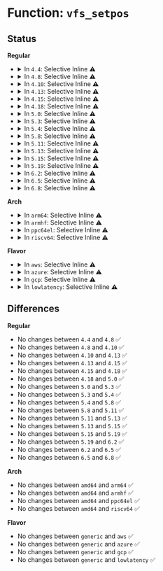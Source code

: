 # Function: <code>vfs_setpos</code>

## Status
<b>Regular</b>
<ul>
<li>
<details>
<summary>In <code>4.4</code>: Selective Inline ⚠️</summary>

```c
loff_t vfs_setpos(struct file *file, loff_t offset, loff_t maxsize);
```

**Collision:** Unique Global

**Inline:** Selective

**Transformation:** False

**Instances:**

```
In fs/read_write.c (ffffffff8120b9d0)
Location: fs/read_write.c:53
Inline: True
Direct callers:
  - mm/shmem.c:shmem_file_llseek
  - fs/ext4/file.c:ext4_llseek
```
**Symbols:**

```
ffffffff8120b9d0-ffffffff8120ba11: vfs_setpos (STB_GLOBAL)
```
</details>
</li>
<li>
<details>
<summary>In <code>4.8</code>: Selective Inline ⚠️</summary>

```c
loff_t vfs_setpos(struct file *file, loff_t offset, loff_t maxsize);
```

**Collision:** Unique Global

**Inline:** Selective

**Transformation:** False

**Instances:**

```
In fs/read_write.c (ffffffff812316e0)
Location: fs/read_write.c:55
Inline: True
Direct callers:
  - mm/shmem.c:shmem_file_llseek
  - fs/ext4/file.c:ext4_llseek
  - fs/fuse/file.c:fuse_lseek
```
**Symbols:**

```
ffffffff812316e0-ffffffff8123171c: vfs_setpos (STB_GLOBAL)
```
</details>
</li>
<li>
<details>
<summary>In <code>4.10</code>: Selective Inline ⚠️</summary>

```c
loff_t vfs_setpos(struct file *file, loff_t offset, loff_t maxsize);
```

**Collision:** Unique Global

**Inline:** Selective

**Transformation:** False

**Instances:**

```
In fs/read_write.c (ffffffff81243c90)
Location: fs/read_write.c:55
Inline: True
Direct callers:
  - mm/shmem.c:shmem_file_llseek
  - fs/ext4/file.c:ext4_llseek
  - fs/fuse/file.c:fuse_lseek
```
**Symbols:**

```
ffffffff81243c90-ffffffff81243ccc: vfs_setpos (STB_GLOBAL)
```
</details>
</li>
<li>
<details>
<summary>In <code>4.13</code>: Selective Inline ⚠️</summary>

```c
loff_t vfs_setpos(struct file *file, loff_t offset, loff_t maxsize);
```

**Collision:** Unique Global

**Inline:** Selective

**Transformation:** False

**Instances:**

```
In fs/read_write.c (ffffffff8124f4a0)
Location: fs/read_write.c:53
Inline: True
Direct callers:
  - mm/shmem.c:shmem_file_llseek
  - fs/ext4/file.c:ext4_llseek
  - fs/fuse/file.c:fuse_lseek
```
**Symbols:**

```
ffffffff8124f4a0-ffffffff8124f4dc: vfs_setpos (STB_GLOBAL)
```
</details>
</li>
<li>
<details>
<summary>In <code>4.15</code>: Selective Inline ⚠️</summary>

```c
loff_t vfs_setpos(struct file *file, loff_t offset, loff_t maxsize);
```

**Collision:** Unique Global

**Inline:** Selective

**Transformation:** False

**Instances:**

```
In fs/read_write.c (ffffffff81271430)
Location: fs/read_write.c:54
Inline: True
Direct callers:
  - mm/shmem.c:shmem_file_llseek
  - fs/ext4/file.c:ext4_llseek
  - fs/fuse/file.c:fuse_lseek
```
**Symbols:**

```
ffffffff81271430-ffffffff8127146c: vfs_setpos (STB_GLOBAL)
```
</details>
</li>
<li>
<details>
<summary>In <code>4.18</code>: Selective Inline ⚠️</summary>

```c
loff_t vfs_setpos(struct file *file, loff_t offset, loff_t maxsize);
```

**Collision:** Unique Global

**Inline:** Selective

**Transformation:** False

**Instances:**

```
In fs/read_write.c (ffffffff81297130)
Location: fs/read_write.c:54
Inline: True
Direct callers:
  - mm/shmem.c:shmem_file_llseek
  - fs/ext4/file.c:ext4_llseek
  - fs/fuse/file.c:fuse_lseek
```
**Symbols:**

```
ffffffff81297130-ffffffff8129716c: vfs_setpos (STB_GLOBAL)
```
</details>
</li>
<li>
<details>
<summary>In <code>5.0</code>: Selective Inline ⚠️</summary>

```c
loff_t vfs_setpos(struct file *file, loff_t offset, loff_t maxsize);
```

**Collision:** Unique Global

**Inline:** Selective

**Transformation:** False

**Instances:**

```
In fs/read_write.c (ffffffff812abde0)
Location: fs/read_write.c:54
Inline: True
Direct callers:
  - mm/shmem.c:shmem_file_llseek
  - fs/ext4/file.c:ext4_llseek
  - fs/fuse/file.c:fuse_lseek
```
**Symbols:**

```
ffffffff812abde0-ffffffff812abe1c: vfs_setpos (STB_GLOBAL)
```
</details>
</li>
<li>
<details>
<summary>In <code>5.3</code>: Selective Inline ⚠️</summary>

```c
loff_t vfs_setpos(struct file *file, loff_t offset, loff_t maxsize);
```

**Collision:** Unique Global

**Inline:** Selective

**Transformation:** False

**Instances:**

```
In fs/read_write.c (ffffffff812c85f0)
Location: fs/read_write.c:54
Inline: True
Direct callers:
  - mm/shmem.c:shmem_file_llseek
  - fs/ext4/file.c:ext4_llseek
  - fs/fuse/file.c:fuse_lseek
```
**Symbols:**

```
ffffffff812c85f0-ffffffff812c862c: vfs_setpos (STB_GLOBAL)
```
</details>
</li>
<li>
<details>
<summary>In <code>5.4</code>: Selective Inline ⚠️</summary>

```c
loff_t vfs_setpos(struct file *file, loff_t offset, loff_t maxsize);
```

**Collision:** Unique Global

**Inline:** Selective

**Transformation:** False

**Instances:**

```
In fs/read_write.c (ffffffff812da000)
Location: fs/read_write.c:54
Inline: True
Direct callers:
  - mm/shmem.c:shmem_file_llseek
  - fs/ext4/file.c:ext4_llseek
  - fs/fuse/file.c:fuse_lseek
```
**Symbols:**

```
ffffffff812da000-ffffffff812da03c: vfs_setpos (STB_GLOBAL)
```
</details>
</li>
<li>
<details>
<summary>In <code>5.8</code>: Selective Inline ⚠️</summary>

```c
loff_t vfs_setpos(struct file *file, loff_t offset, loff_t maxsize);
```

**Collision:** Unique Global

**Inline:** Selective

**Transformation:** False

**Instances:**

```
In fs/read_write.c (ffffffff813104ec)
Location: fs/read_write.c:54
Inline: True
Inline callers:
  - fs/read_write.c:generic_file_llseek_size
  - fs/read_write.c:generic_file_llseek_size
Direct callers:
  - mm/shmem.c:shmem_file_llseek
  - fs/ext4/file.c:ext4_llseek
  - fs/fuse/file.c:fuse_lseek
```
**Symbols:**

```
ffffffff81310480-ffffffff813104bc: vfs_setpos (STB_GLOBAL)
```
</details>
</li>
<li>
<details>
<summary>In <code>5.11</code>: Selective Inline ⚠️</summary>

```c
loff_t vfs_setpos(struct file *file, loff_t offset, loff_t maxsize);
```

**Collision:** Unique Global

**Inline:** Selective

**Transformation:** False

**Instances:**

```
In fs/read_write.c (ffffffff8131c79c)
Location: fs/read_write.c:54
Inline: True
Inline callers:
  - fs/read_write.c:generic_file_llseek_size
  - fs/read_write.c:generic_file_llseek_size
Direct callers:
  - mm/shmem.c:shmem_file_llseek
  - fs/ext4/file.c:ext4_llseek
  - fs/fuse/file.c:fuse_lseek
```
**Symbols:**

```
ffffffff8131c730-ffffffff8131c76c: vfs_setpos (STB_GLOBAL)
```
</details>
</li>
<li>
<details>
<summary>In <code>5.13</code>: Selective Inline ⚠️</summary>

```c
loff_t vfs_setpos(struct file *file, loff_t offset, loff_t maxsize);
```

**Collision:** Unique Global

**Inline:** Selective

**Transformation:** False

**Instances:**

```
In fs/read_write.c (ffffffff8132290c)
Location: fs/read_write.c:54
Inline: True
Inline callers:
  - fs/read_write.c:generic_file_llseek_size
  - fs/read_write.c:generic_file_llseek_size
Direct callers:
  - mm/shmem.c:shmem_file_llseek
  - fs/ext4/file.c:ext4_llseek
  - fs/fuse/file.c:fuse_lseek
```
**Symbols:**

```
ffffffff813228a0-ffffffff813228dc: vfs_setpos (STB_GLOBAL)
```
</details>
</li>
<li>
<details>
<summary>In <code>5.15</code>: Selective Inline ⚠️</summary>

```c
loff_t vfs_setpos(struct file *file, loff_t offset, loff_t maxsize);
```

**Collision:** Unique Global

**Inline:** Selective

**Transformation:** False

**Instances:**

```
In fs/read_write.c (ffffffff8136fdfc)
Location: fs/read_write.c:54
Inline: True
Inline callers:
  - fs/read_write.c:generic_file_llseek_size
  - fs/read_write.c:generic_file_llseek_size
Direct callers:
  - mm/shmem.c:shmem_file_llseek
  - fs/ext4/file.c:ext4_llseek
  - fs/fuse/file.c:fuse_lseek
```
**Symbols:**

```
ffffffff8136fd90-ffffffff8136fdcc: vfs_setpos (STB_GLOBAL)
```
</details>
</li>
<li>
<details>
<summary>In <code>5.19</code>: Selective Inline ⚠️</summary>

```c
loff_t vfs_setpos(struct file *file, loff_t offset, loff_t maxsize);
```

**Collision:** Unique Global

**Inline:** Selective

**Transformation:** False

**Instances:**

```
In fs/read_write.c (ffffffff813ee79a)
Location: fs/read_write.c:54
Inline: True
Inline callers:
  - fs/read_write.c:generic_file_llseek_size
  - fs/read_write.c:generic_file_llseek_size
Direct callers:
  - mm/shmem.c:shmem_file_llseek
  - fs/ext4/file.c:ext4_llseek
  - fs/fuse/file.c:fuse_lseek
```
**Symbols:**

```
ffffffff813ee720-ffffffff813ee770: vfs_setpos (STB_GLOBAL)
```
</details>
</li>
<li>
<details>
<summary>In <code>6.2</code>: Selective Inline ⚠️</summary>

```c
loff_t vfs_setpos(struct file *file, loff_t offset, loff_t maxsize);
```

**Collision:** Unique Global

**Inline:** Selective

**Transformation:** False

**Instances:**

```
In fs/read_write.c (ffffffff8147701a)
Location: fs/read_write.c:54
Inline: True
Inline callers:
  - fs/read_write.c:generic_file_llseek_size
  - fs/read_write.c:generic_file_llseek_size
Direct callers:
  - mm/shmem.c:shmem_file_llseek
  - fs/ext4/file.c:ext4_llseek
  - fs/fuse/file.c:fuse_lseek
```
**Symbols:**

```
ffffffff81476f90-ffffffff81476fe0: vfs_setpos (STB_GLOBAL)
```
</details>
</li>
<li>
<details>
<summary>In <code>6.5</code>: Selective Inline ⚠️</summary>

```c
loff_t vfs_setpos(struct file *file, loff_t offset, loff_t maxsize);
```

**Collision:** Unique Global

**Inline:** Selective

**Transformation:** False

**Instances:**

```
In fs/read_write.c (ffffffff814ab96a)
Location: fs/read_write.c:54
Inline: True
Inline callers:
  - fs/read_write.c:generic_file_llseek_size
  - fs/read_write.c:generic_file_llseek_size
Direct callers:
  - mm/shmem.c:shmem_file_llseek
  - fs/ext4/file.c:ext4_llseek
  - fs/fuse/file.c:fuse_lseek
```
**Symbols:**

```
ffffffff814ab8e0-ffffffff814ab930: vfs_setpos (STB_GLOBAL)
```
</details>
</li>
<li>
<details>
<summary>In <code>6.8</code>: Selective Inline ⚠️</summary>

```c
loff_t vfs_setpos(struct file *file, loff_t offset, loff_t maxsize);
```

**Collision:** Unique Global

**Inline:** Selective

**Transformation:** False

**Instances:**

```
In fs/read_write.c (ffffffff814dce0a)
Location: fs/read_write.c:54
Inline: True
Inline callers:
  - fs/read_write.c:generic_file_llseek_size
  - fs/read_write.c:generic_file_llseek_size
Direct callers:
  - mm/shmem.c:shmem_file_llseek
  - fs/libfs.c:offset_dir_llseek
  - fs/ext4/file.c:ext4_llseek
  - fs/fuse/file.c:fuse_lseek
```
**Symbols:**

```
ffffffff814dcd80-ffffffff814dcdd0: vfs_setpos (STB_GLOBAL)
```
</details>
</li>
</ul>
<b>Arch</b>
<ul>
<li>
<details>
<summary>In <code>arm64</code>: Selective Inline ⚠️</summary>

```c
loff_t vfs_setpos(struct file *file, loff_t offset, loff_t maxsize);
```

**Collision:** Unique Global

**Inline:** Selective

**Transformation:** False

**Instances:**

```
In fs/read_write.c (ffff80001037f3c8)
Location: fs/read_write.c:54
Inline: True
Direct callers:
  - mm/shmem.c:shmem_file_llseek
  - fs/ext4/file.c:ext4_llseek
  - fs/fuse/file.c:fuse_lseek
```
**Symbols:**

```
ffff80001037f3c8-ffff80001037f430: vfs_setpos (STB_GLOBAL)
```
</details>
</li>
<li>
<details>
<summary>In <code>armhf</code>: Selective Inline ⚠️</summary>

```c
loff_t vfs_setpos(struct file *file, loff_t offset, loff_t maxsize);
```

**Collision:** Unique Global

**Inline:** Selective

**Transformation:** False

**Instances:**

```
In fs/read_write.c (c0569be0)
Location: fs/read_write.c:54
Inline: True
Direct callers:
  - mm/shmem.c:shmem_file_llseek
  - fs/ext4/file.c:ext4_llseek
  - fs/fuse/file.c:fuse_file_llseek
```
**Symbols:**

```
c0569be0-c0569c58: vfs_setpos (STB_GLOBAL)
```
</details>
</li>
<li>
<details>
<summary>In <code>ppc64el</code>: Selective Inline ⚠️</summary>

```c
loff_t vfs_setpos(struct file *file, loff_t offset, loff_t maxsize);
```

**Collision:** Unique Global

**Inline:** Selective

**Transformation:** False

**Instances:**

```
In fs/read_write.c (c000000000475270)
Location: fs/read_write.c:54
Inline: True
Direct callers:
  - mm/shmem.c:shmem_file_llseek
  - fs/ext4/file.c:ext4_llseek
  - fs/fuse/file.c:fuse_lseek
```
**Symbols:**

```
c000000000475270-c0000000004752c4: vfs_setpos (STB_GLOBAL)
```
</details>
</li>
<li>
<details>
<summary>In <code>riscv64</code>: Selective Inline ⚠️</summary>

```c
loff_t vfs_setpos(struct file *file, loff_t offset, loff_t maxsize);
```

**Collision:** Unique Global

**Inline:** Selective

**Transformation:** False

**Instances:**

```
In fs/read_write.c (ffffffe000254ee0)
Location: fs/read_write.c:54
Inline: True
Direct callers:
  - mm/shmem.c:shmem_file_llseek
  - fs/ext4/file.c:ext4_llseek
  - fs/fuse/file.c:fuse_lseek
```
**Symbols:**

```
ffffffe000254ee0-ffffffe000254f36: vfs_setpos (STB_GLOBAL)
```
</details>
</li>
</ul>
<b>Flavor</b>
<ul>
<li>
<details>
<summary>In <code>aws</code>: Selective Inline ⚠️</summary>

```c
loff_t vfs_setpos(struct file *file, loff_t offset, loff_t maxsize);
```

**Collision:** Unique Global

**Inline:** Selective

**Transformation:** False

**Instances:**

```
In fs/read_write.c (ffffffff812d25e0)
Location: fs/read_write.c:54
Inline: True
Direct callers:
  - mm/shmem.c:shmem_file_llseek
  - fs/ext4/file.c:ext4_llseek
  - fs/fuse/file.c:fuse_lseek
```
**Symbols:**

```
ffffffff812d25e0-ffffffff812d261c: vfs_setpos (STB_GLOBAL)
```
</details>
</li>
<li>
<details>
<summary>In <code>azure</code>: Selective Inline ⚠️</summary>

```c
loff_t vfs_setpos(struct file *file, loff_t offset, loff_t maxsize);
```

**Collision:** Unique Global

**Inline:** Selective

**Transformation:** False

**Instances:**

```
In fs/read_write.c (ffffffff812c3260)
Location: fs/read_write.c:54
Inline: True
Direct callers:
  - mm/shmem.c:shmem_file_llseek
  - fs/ext4/file.c:ext4_llseek
  - fs/fuse/file.c:fuse_lseek
```
**Symbols:**

```
ffffffff812c3260-ffffffff812c329c: vfs_setpos (STB_GLOBAL)
```
</details>
</li>
<li>
<details>
<summary>In <code>gcp</code>: Selective Inline ⚠️</summary>

```c
loff_t vfs_setpos(struct file *file, loff_t offset, loff_t maxsize);
```

**Collision:** Unique Global

**Inline:** Selective

**Transformation:** False

**Instances:**

```
In fs/read_write.c (ffffffff812d03f0)
Location: fs/read_write.c:54
Inline: True
Direct callers:
  - mm/shmem.c:shmem_file_llseek
  - fs/ext4/file.c:ext4_llseek
  - fs/fuse/file.c:fuse_lseek
```
**Symbols:**

```
ffffffff812d03f0-ffffffff812d042c: vfs_setpos (STB_GLOBAL)
```
</details>
</li>
<li>
<details>
<summary>In <code>lowlatency</code>: Selective Inline ⚠️</summary>

```c
loff_t vfs_setpos(struct file *file, loff_t offset, loff_t maxsize);
```

**Collision:** Unique Global

**Inline:** Selective

**Transformation:** False

**Instances:**

```
In fs/read_write.c (ffffffff812e1220)
Location: fs/read_write.c:54
Inline: True
Direct callers:
  - mm/shmem.c:shmem_file_llseek
  - fs/ext4/file.c:ext4_llseek
  - fs/fuse/file.c:fuse_lseek
```
**Symbols:**

```
ffffffff812e1220-ffffffff812e125c: vfs_setpos (STB_GLOBAL)
```
</details>
</li>
</ul>

## Differences
<b>Regular</b>
<ul>
<li>
No changes between <code>4.4</code> and <code>4.8</code> ✅
</li>
<li>
No changes between <code>4.8</code> and <code>4.10</code> ✅
</li>
<li>
No changes between <code>4.10</code> and <code>4.13</code> ✅
</li>
<li>
No changes between <code>4.13</code> and <code>4.15</code> ✅
</li>
<li>
No changes between <code>4.15</code> and <code>4.18</code> ✅
</li>
<li>
No changes between <code>4.18</code> and <code>5.0</code> ✅
</li>
<li>
No changes between <code>5.0</code> and <code>5.3</code> ✅
</li>
<li>
No changes between <code>5.3</code> and <code>5.4</code> ✅
</li>
<li>
No changes between <code>5.4</code> and <code>5.8</code> ✅
</li>
<li>
No changes between <code>5.8</code> and <code>5.11</code> ✅
</li>
<li>
No changes between <code>5.11</code> and <code>5.13</code> ✅
</li>
<li>
No changes between <code>5.13</code> and <code>5.15</code> ✅
</li>
<li>
No changes between <code>5.15</code> and <code>5.19</code> ✅
</li>
<li>
No changes between <code>5.19</code> and <code>6.2</code> ✅
</li>
<li>
No changes between <code>6.2</code> and <code>6.5</code> ✅
</li>
<li>
No changes between <code>6.5</code> and <code>6.8</code> ✅
</li>
</ul>
<b>Arch</b>
<ul>
<li>
No changes between <code>amd64</code> and <code>arm64</code> ✅
</li>
<li>
No changes between <code>amd64</code> and <code>armhf</code> ✅
</li>
<li>
No changes between <code>amd64</code> and <code>ppc64el</code> ✅
</li>
<li>
No changes between <code>amd64</code> and <code>riscv64</code> ✅
</li>
</ul>
<b>Flavor</b>
<ul>
<li>
No changes between <code>generic</code> and <code>aws</code> ✅
</li>
<li>
No changes between <code>generic</code> and <code>azure</code> ✅
</li>
<li>
No changes between <code>generic</code> and <code>gcp</code> ✅
</li>
<li>
No changes between <code>generic</code> and <code>lowlatency</code> ✅
</li>
</ul>
